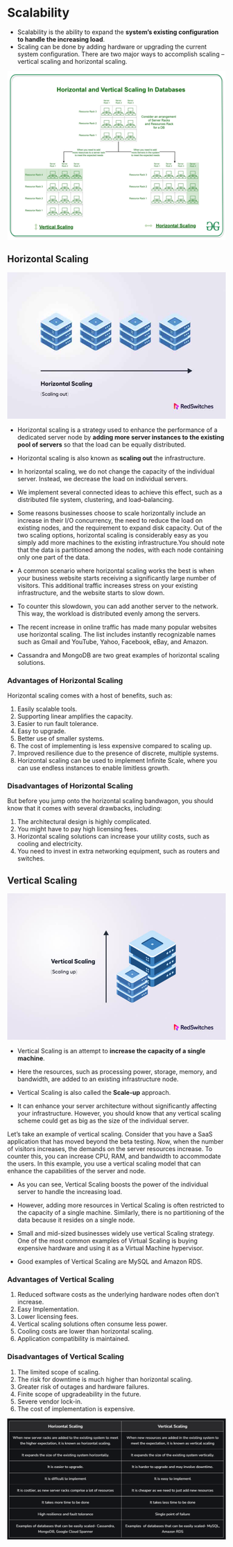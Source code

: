 # Scalability

- Scalability is the ability to expand the **system’s existing configuration to handle the increasing load**.
- Scaling can be done by adding hardware or upgrading the current system configuration. There are two major ways to accomplish scaling – vertical scaling and horizontal scaling.

![alt text](../assets/Horizontal-and-Vertical-Scaling-In-Databases-2.jpg)

## Horizontal Scaling

![alt text](../assets/horizontal-scaling.jpg)

- Horizontal scaling is a strategy used to enhance the performance of a dedicated server node by **adding more server instances to the existing pool of servers** so that the load can be equally distributed.
- Horizontal scaling is also known as **scaling out** the infrastructure.

- In horizontal scaling, we do not change the capacity of the individual server. Instead, we decrease the load on individual servers.
- We implement several connected ideas to achieve this effect, such as a distributed file system, clustering, and load–balancing.

- Some reasons businesses choose to scale horizontally include an increase in their I/O concurrency, the need to reduce the load on existing nodes, and the requirement to expand disk capacity. Out of the two scaling options, horizontal scaling is considerably easy as you simply add more machines to the existing infrastructure.You should note that the data is partitioned among the nodes, with each node containing only one part of the data.

- A common scenario where horizontal scaling works the best is when your business website starts receiving a significantly large number of visitors. This additional traffic increases stress on your existing infrastructure, and the website starts to slow down.

- To counter this slowdown, you can add another server to the network. This way, the workload is distributed evenly among the servers.

- The recent increase in online traffic has made many popular websites use horizontal scaling. The list includes instantly recognizable names such as Gmail and YouTube, Yahoo, Facebook, eBay, and Amazon.

- Cassandra and MongoDB are two great examples of horizontal scaling solutions.

### Advantages of Horizontal Scaling

Horizontal scaling comes with a host of benefits, such as:

1. Easily scalable tools.
2. Supporting linear amplifies the capacity.
3. Easier to run fault tolerance.
4. Easy to upgrade.
5. Better use of smaller systems.
6. The cost of implementing is less expensive compared to scaling up.
7. Improved resilience due to the presence of discrete, multiple systems.
8. Horizontal scaling can be used to implement Infinite Scale, where you can use endless instances to enable limitless growth.

### Disadvantages of Horizontal Scaling

But before you jump onto the horizontal scaling bandwagon, you should know that it comes with several drawbacks, including:

1. The architectural design is highly complicated.
2. You might have to pay high licensing fees.
3. Horizontal scaling solutions can increase your utility costs, such as cooling and electricity.
4. You need to invest in extra networking equipment, such as routers and switches.

## Vertical Scaling

![alt text](../assets/vertical-scaling.jpg)

- Vertical Scaling is an attempt to **increase the capacity of a single machine**.
- Here the resources, such as processing power, storage, memory, and bandwidth, are added to an existing infrastructure node.
- Vertical Scaling is also called the **Scale-up** approach.

- It can enhance your server architecture without significantly affecting your infrastructure. However, you should know that any vertical scaling scheme could get as big as the size of the individual server.

Let’s take an example of vertical scaling.
Consider that you have a SaaS application that has moved beyond the beta testing. Now, when the number of visitors increases, the demands on the server resources increase. To counter this, you can increase CPU, RAM, and bandwidth to accommodate the users. In this example, you use a vertical scaling model that can enhance the capabilities of the server and node.

- As you can see, Vertical Scaling boosts the power of the individual server to handle the increasing load.
- However, adding more resources in Vertical Scaling is often restricted to the capacity of a single machine.
  Similarly, there is no partitioning of the data because it resides on a single node.

- Small and mid-sized businesses widely use vertical Scaling strategy. One of the most common examples of Virtual Scaling is buying expensive hardware and using it as a Virtual Machine hypervisor.
- Good examples of Vertical Scaling are MySQL and Amazon RDS.

### Advantages of Vertical Scaling

1. Reduced software costs as the underlying hardware nodes often don’t increase.
2. Easy Implementation.
3. Lower licensing fees.
4. Vertical scaling solutions often consume less power.
5. Cooling costs are lower than horizontal scaling.
6. Application compatibility is maintained.

### Disadvantages of Vertical Scaling

1. The limited scope of scaling.
2. The risk for downtime is much higher than horizontal scaling.
3. Greater risk of outages and hardware failures.
4. Finite scope of upgradeability in the future.
5. Severe vendor lock-in.
6. The cost of implementation is expensive.

![alt text](<../assets/Screenshot (141).png>)
